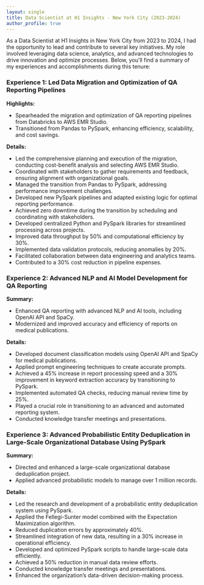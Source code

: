 ```yaml
---
layout: single
title: Data Scientist at H1 Insights - New York City (2023-2024)
author_profile: true
---
```

As a Data Scientist at H1 Insights in New York City from 2023 to 2024, I had the opportunity to lead and contribute to several key initiatives. My role involved leveraging data science, analytics, and advanced technologies to drive innovation and optimize processes. Below, you'll find a summary of my experiences and accomplishments during this tenure:

### Experience 1: Led Data Migration and Optimization of QA Reporting Pipelines

**Highlights:**
- Spearheaded the migration and optimization of QA reporting pipelines from Databricks to AWS EMR Studio.
- Transitioned from Pandas to PySpark, enhancing efficiency, scalability, and cost savings.

**Details:**
- Led the comprehensive planning and execution of the migration, conducting cost-benefit analysis and selecting AWS EMR Studio.
- Coordinated with stakeholders to gather requirements and feedback, ensuring alignment with organizational goals.
- Managed the transition from Pandas to PySpark, addressing performance improvement challenges.
- Developed new PySpark pipelines and adapted existing logic for optimal reporting performance.
- Achieved zero downtime during the transition by scheduling and coordinating with stakeholders.
- Developed centralized Python and PySpark libraries for streamlined processing across projects.
- Improved data throughput by 50% and computational efficiency by 30%.
- Implemented data validation protocols, reducing anomalies by 20%.
- Facilitated collaboration between data engineering and analytics teams.
- Contributed to a 30% cost reduction in pipeline expenses.

### Experience 2: Advanced NLP and AI Model Development for QA Reporting

**Summary:**
- Enhanced QA reporting with advanced NLP and AI tools, including OpenAI API and SpaCy.
- Modernized and improved accuracy and efficiency of reports on medical publications.

**Details:**
- Developed document classification models using OpenAI API and SpaCy for medical publications.
- Applied prompt engineering techniques to create accurate prompts.
- Achieved a 45% increase in report processing speed and a 30% improvement in keyword extraction accuracy by transitioning to PySpark.
- Implemented automated QA checks, reducing manual review time by 25%.
- Played a crucial role in transitioning to an advanced and automated reporting system.
- Conducted knowledge transfer meetings and presentations.

### Experience 3: Advanced Probabilistic Entity Deduplication in Large-Scale Organizational Database Using PySpark

**Summary:**
- Directed and enhanced a large-scale organizational database deduplication project.
- Applied advanced probabilistic models to manage over 1 million records.

**Details:**
- Led the research and development of a probabilistic entity deduplication system using PySpark.
- Applied the Fellegi-Sunter model combined with the Expectation Maximization algorithm.
- Reduced duplication errors by approximately 40%.
- Streamlined integration of new data, resulting in a 30% increase in operational efficiency.
- Developed and optimized PySpark scripts to handle large-scale data efficiently.
- Achieved a 50% reduction in manual data review efforts.
- Conducted knowledge transfer meetings and presentations.
- Enhanced the organization’s data-driven decision-making process.

